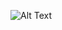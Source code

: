 ![Alt Text](https://firebasestorage.googleapis.com/v0/b/skychat-b04b7.appspot.com/o/demo.gif?alt=media&token=c0e46592-5670-4183-b9b2-d1be330bf926)
